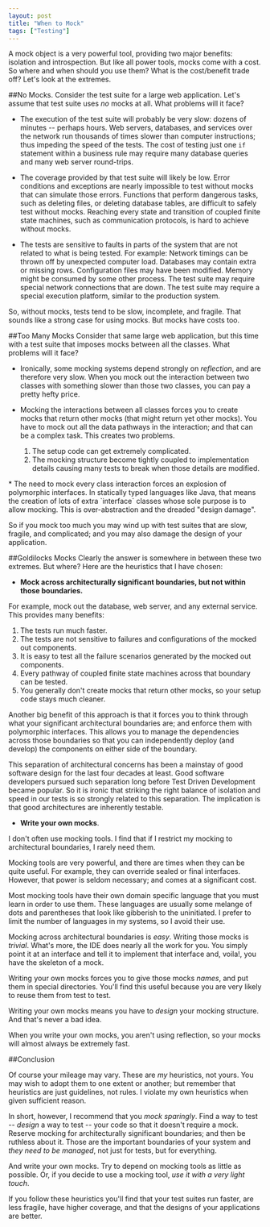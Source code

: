 ```yaml
---
layout: post
title: "When to Mock"
tags: ["Testing"]
---
```

<meta http-equiv="refresh" content="3; url=http://blog.8thlight.com/uncle-bob/2014/05/10/WhenToMock.html" />
A mock object is a very powerful tool, providing two major benefits: isolation and introspection.  But like all power tools, mocks come with a cost.  So where and when should you use them?  What is the cost/benefit trade off?  Let's look at the extremes.  

##No Mocks.
Consider the test suite for a large web application.  Let's assume that test suite uses _no_ mocks at all.  What problems will it face?

* The execution of the test suite will probably be very slow: dozens of minutes -- perhaps hours.  Web servers, databases, and services over the network run thousands of times slower than computer instructions; thus impeding the speed of the tests.  The cost of testing just one `if` statement within a business rule may require many database queries and many web server round-trips.  

* The coverage provided by that test suite will likely be low.  Error conditions and exceptions are nearly impossible to test without mocks that can simulate those errors.  Functions that perform dangerous tasks, such as deleting files, or deleting database tables, are difficult to safely test without mocks.   Reaching every state and transition of coupled finite state machines, such as communication protocols, is hard to achieve without mocks.

* The tests are sensitive to faults in parts of the system that are not related to what is being tested. For example: Network timings can be thrown off by unexpected computer load.  Databases may contain extra or missing rows.  Configuration files may have been modified.  Memory might be consumed by some other process.  The test suite may require special network connections that are down.  The test suite may require a special execution platform, similar to the production system.  

So, without mocks, tests tend to be slow, incomplete, and fragile.  That sounds like a strong case for using mocks.  But mocks have costs too.  

##Too Many Mocks
Consider that same large web application, but this time with a test suite that imposes mocks between all the classes.  What problems will it face?

* Ironically, some mocking systems depend strongly on _reflection_, and are therefore very slow.  When you mock out the interaction between two classes with something slower than those two classes, you can pay a pretty hefty price.

* Mocking the interactions between all classes forces you to create mocks that return other mocks (that might return yet other mocks).  You have to mock out all the data pathways in the interaction; and that can be a complex task.  This creates two problems.
  1. The setup code can get extremely complicated.
  2. The mocking structure become tightly coupled to implementation details causing many tests to break when those details are modified.  

<p></p>
* The need to mock every class interaction forces an explosion of polymorphic interfaces.  In statically typed languages like Java, that means the creation of lots of extra `interface` classes whose sole purpose is to allow mocking.   This is over-abstraction and the dreaded "design damage".  

So if you mock too much you may wind up with test suites that are slow, fragile, and complicated; and you may also damage the design of your application.  

##Goldilocks Mocks
Clearly the answer is somewhere in between these two extremes.  But where?  Here are the heuristics that I have chosen:

* __Mock across architecturally significant boundaries, but not within those boundaries.__  

For example, mock out the database, web server, and any external service.  This provides many benefits:

  1. The tests run much faster.
  2. The tests are not sensitive to failures and configurations of the mocked out components.
  3. It is easy to test all the failure scenarios generated by the mocked out components.
  4. Every pathway of coupled finite state machines across that boundary can be tested.
  5. You generally don't create mocks that return other mocks, so your setup code stays much cleaner.

Another big benefit of this approach is that it forces you to think through what your significant architectural boundaries are; and enforce them with polymorphic interfaces.  This allows you to manage the dependencies across those boundaries so that you can independently deploy (and develop) the components on either side of the boundary.  

This separation of architectural concerns has been a mainstay of good software design for the last four decades at least.  Good software developers pursued such separation long before Test Driven Development became popular.  So it is ironic that striking the right balance of isolation and speed in our tests is so strongly related to this separation.  The implication is that good architectures are inherently testable.

* __Write your own mocks__.

I don't often use mocking tools.  I find that if I restrict my mocking to architectural boundaries, I rarely need them.  

Mocking tools are very powerful, and there are times when they can be quite useful.  For example, they can override sealed or final interfaces.  However, that power is seldom necessary; and comes at a significant cost.

Most mocking tools have their own domain specific language that you must learn in order to use them.  These languages are usually some melange of dots and parentheses that look like gibberish to the uninitiated.  I prefer to limit the number of languages in my systems, so I avoid their use.

Mocking across architectural boundaries is _easy_.  Writing those mocks is _trivial_.  What's more, the IDE does nearly all the work for you.  You simply point it at an interface and tell it to implement that interface and, voila!, you have the skeleton of a mock.

Writing your own mocks forces you to give those mocks _names_, and put them in special directories.  You'll find this useful because you are very likely to reuse them from test to test.

Writing your own mocks means you have to _design_ your mocking structure.  And that's never a bad idea.

When you write your own mocks, you aren't using reflection, so  your mocks will almost always be extremely fast. 

##Conclusion

Of course your mileage may vary.  These are _my_ heuristics, not yours.  You may wish to adopt them to one extent or another; but remember that heuristics are just guidelines, not rules.  I violate my own heuristics when given sufficient reason.

In short, however, I recommend that you _mock sparingly_.  Find a way to test -- _design_ a way to test -- your code so that it doesn't require a mock.  Reserve mocking for architecturally significant boundaries; and then be ruthless about it.  Those are the important boundaries of your system and _they need to be managed_, not just for tests, but for everything.

And write your own mocks.  Try to depend on mocking tools as little as possible.  Or, if you decide to use a mocking tool, _use it with a very light touch_.  

If you follow these heuristics you'll find that your test suites run faster, are less fragile, have higher coverage, and that the designs of your applications are better.

 














 



